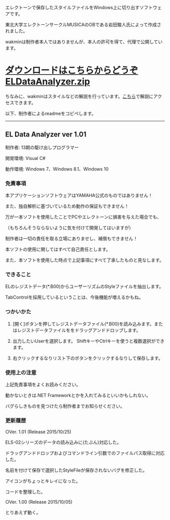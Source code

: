 エレクトーンで保存したスタイルファイルをWindows上に切り出すソフトウェアです。

東北大学エレクトーンサークルMUSICAのOBである岩田駿人氏によって作成されました。

wakminは制作者本人ではありませんが、本人の許可を得て、代理で公開しています。

# [ダウンロードはこちらからどうぞ ELDataAnalyzer.zip](https://github.com/wakmin-oxo/ELDataAnalyzer/releases/latest/download/ELDataAnalyzer.zip)

ちなみに、wakminはスタイルなどの解説を行っています。[こちら](https://github.com/wakmin-oxo/Electone_and_MIDI_document)で解説にアクセスできます。

以下、制作者によるreadmeをコピペします。

---------------------------------------
## EL Data Analyzer ver 1.01

制作者:   13期の駆け出しプログラマー

開発環境: Visual C#

動作環境: Windows 7、Windows 8.1、Windows 10

### 免責事項


本アプリケーションソフトウェアはYAMAHA公式のものではありません！

また、独自解析に基づいているため動作の保証もできません！

万が一本ソフトを使用したことでPCやエレクトーンに損害を与えた場合でも、

（もちろんそうならないように気を付けて開発してはいますが）

制作者は一切の責任を取る立場にありませし、補償もできません！



本ソフトの使用に関してはすべて自己責任とします。

また、本ソフトを使用した時点で上記事項にすべて了承したものと見なします。

### できること

ELのレジストデータ(*.B00)からユーザーリズムのStyleファイルを抽出します。

TabControlを採用しているということは、今後機能が増えるかもね。



### つかいかた

1. [開く]ボタンを押してレジストデータファイル(*.B00)を読み込みます。またはレジストデータファイルををドラッグアンドドロップします。

2. 出力したいUserを選択します。
   ShiftキーやCtrlキーを使うと複数選択ができます。

3. 右クリックするなりリスト下のボタンをクリックするなりして保存します。



### 使用上の注意

上記免責事項をよくお読みください。

動かないときは.NET Frameworkとかを入れてみるといいかもしれない。

バグらしきものを見つけたら制作者までお知らせください。



### 更新履歴

○Ver. 1.01 (Release 2015/10/25)

ELS-02シリーズのデータの読み込みに(たぶん)対応した。

ドラッグアンドドロップおよびコマンドライン引数でのファイルパス取得に対応した。

名前を付けて保存で選択したStyleFileが保存されないバグを修正した。

アイコンがちょっとキレイになった。

コードを整理した。

○Ver. 1.00 (Release 2015/10/05)

とりあえず動く。
